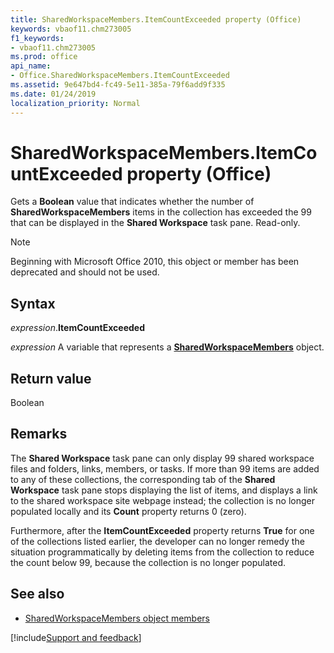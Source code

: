 ```yaml
---
title: SharedWorkspaceMembers.ItemCountExceeded property (Office)
keywords: vbaof11.chm273005
f1_keywords:
- vbaof11.chm273005
ms.prod: office
api_name:
- Office.SharedWorkspaceMembers.ItemCountExceeded
ms.assetid: 9e647bd4-fc49-5e11-385a-79f6add9f335
ms.date: 01/24/2019
localization_priority: Normal
---
```



# SharedWorkspaceMembers.ItemCountExceeded property (Office)

Gets a **Boolean** value that indicates whether the number of **SharedWorkspaceMembers** items in the collection has exceeded the 99 that can be displayed in the **Shared Workspace** task pane. Read-only.

> [!NOTE] 
> Beginning with Microsoft Office 2010, this object or member has been deprecated and should not be used.


## Syntax

_expression_.**ItemCountExceeded**

_expression_ A variable that represents a **[SharedWorkspaceMembers](Office.SharedWorkspaceMembers.md)** object.


## Return value

Boolean


## Remarks

The **Shared Workspace** task pane can only display 99 shared workspace files and folders, links, members, or tasks. If more than 99 items are added to any of these collections, the corresponding tab of the **Shared Workspace** task pane stops displaying the list of items, and displays a link to the shared workspace site webpage instead; the collection is no longer populated locally and its **Count** property returns 0 (zero).

Furthermore, after the **ItemCountExceeded** property returns **True** for one of the collections listed earlier, the developer can no longer remedy the situation programmatically by deleting items from the collection to reduce the count below 99, because the collection is no longer populated.


## See also

- [SharedWorkspaceMembers object members](overview/Library-Reference/sharedworkspacemembers-members-office.md)



[!include[Support and feedback](~/includes/feedback-boilerplate.md)]